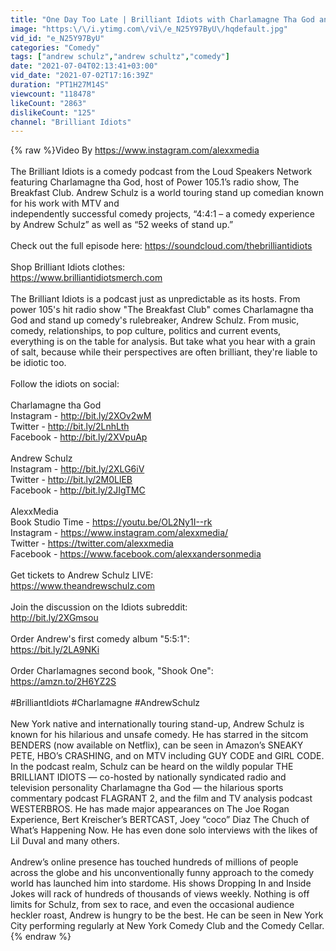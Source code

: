 ```yaml
---
title: "One Day Too Late | Brilliant Idiots with Charlamagne Tha God and Andrew Schulz"
image: "https:\/\/i.ytimg.com\/vi\/e_N25Y97ByU\/hqdefault.jpg"
vid_id: "e_N25Y97ByU"
categories: "Comedy"
tags: ["andrew schulz","andrew schultz","comedy"]
date: "2021-07-04T02:13:41+03:00"
vid_date: "2021-07-02T17:16:39Z"
duration: "PT1H27M14S"
viewcount: "118478"
likeCount: "2863"
dislikeCount: "125"
channel: "Brilliant Idiots"
---
```

{% raw %}Video By <a rel="nofollow" target="blank" href="https://www.instagram.com/alexxmedia">https://www.instagram.com/alexxmedia</a><br /><br />The Brilliant Idiots is a comedy podcast from the Loud Speakers Network featuring Charlamagne tha God, host of Power 105.1’s radio show, The Breakfast Club. Andrew Schulz is a world touring stand up comedian known for his work with MTV and<br />independently successful comedy projects, “4:4:1 – a comedy experience by Andrew Schulz” as well as “52 weeks of stand up.”<br /><br />Check out the full episode here: <a rel="nofollow" target="blank" href="https://soundcloud.com/thebrilliantidiots">https://soundcloud.com/thebrilliantidiots</a><br /><br />Shop Brilliant Idiots clothes: <br /><a rel="nofollow" target="blank" href="https://www.brilliantidiotsmerch.com">https://www.brilliantidiotsmerch.com</a><br /><br />The Brilliant Idiots is a podcast just as unpredictable as its hosts. From power 105's hit radio show &quot;The Breakfast Club&quot; comes Charlamagne tha God and stand up comedy's rulebreaker, Andrew Schulz. From music, comedy, relationships, to pop culture, politics and current events, everything is on the table for analysis. But take what you hear with a grain of salt, because while their perspectives are often brilliant, they're liable to be idiotic too.<br /><br />Follow the idiots on social:<br /><br />Charlamagne tha God<br />Instagram - <a rel="nofollow" target="blank" href="http://bit.ly/2XOv2wM">http://bit.ly/2XOv2wM</a><br />Twitter - <a rel="nofollow" target="blank" href="http://bit.ly/2LnhLth">http://bit.ly/2LnhLth</a><br />Facebook - <a rel="nofollow" target="blank" href="http://bit.ly/2XVpuAp">http://bit.ly/2XVpuAp</a><br /><br />Andrew Schulz<br />Instagram - <a rel="nofollow" target="blank" href="http://bit.ly/2XLG6iV">http://bit.ly/2XLG6iV</a><br />Twitter - <a rel="nofollow" target="blank" href="http://bit.ly/2M0LlEB">http://bit.ly/2M0LlEB</a><br />Facebook - <a rel="nofollow" target="blank" href="http://bit.ly/2JIgTMC">http://bit.ly/2JIgTMC</a><br /><br />AlexxMedia<br />Book Studio Time - <a rel="nofollow" target="blank" href="https://youtu.be/OL2Ny1I--rk">https://youtu.be/OL2Ny1I--rk</a><br />Instagram - <a rel="nofollow" target="blank" href="https://www.instagram.com/alexxmedia/">https://www.instagram.com/alexxmedia/</a><br />Twitter - <a rel="nofollow" target="blank" href="https://twitter.com/alexxmedia">https://twitter.com/alexxmedia</a><br />Facebook - <a rel="nofollow" target="blank" href="https://www.facebook.com/alexxandersonmedia">https://www.facebook.com/alexxandersonmedia</a><br /><br />Get tickets to Andrew Schulz LIVE:<br /><a rel="nofollow" target="blank" href="https://www.theandrewschulz.com">https://www.theandrewschulz.com</a><br /><br />Join the discussion on the Idiots subreddit:<br /><a rel="nofollow" target="blank" href="http://bit.ly/2XGmsou">http://bit.ly/2XGmsou</a><br /><br />Order Andrew's first comedy album &quot;5:5:1&quot;:<br /><a rel="nofollow" target="blank" href="https://bit.ly/2LA9NKi">https://bit.ly/2LA9NKi</a><br /><br />Order Charlamagnes second book, &quot;Shook One&quot;:<br /><a rel="nofollow" target="blank" href="https://amzn.to/2H6YZ2S">https://amzn.to/2H6YZ2S</a><br /><br />#BrilliantIdiots #Charlamagne #AndrewSchulz<br /><br />New York native and internationally touring stand-up, Andrew Schulz is known for his hilarious and unsafe comedy. He has starred in the sitcom BENDERS (now available on Netflix), can be seen in Amazon’s SNEAKY PETE, HBO’s CRASHING, and on MTV including GUY CODE and GIRL CODE. <br />In the podcast realm, Schulz can be heard on the wildly popular THE BRILLIANT IDIOTS — co-hosted by nationally syndicated radio and television personality Charlamagne tha God — the hilarious sports commentary podcast FLAGRANT 2, and the film and TV analysis podcast WESTERBROS. He has made major appearances on The Joe Rogan Experience, Bert Kreischer’s BERTCAST, Joey “coco” Diaz The Chuch of What’s Happening Now. He has even done solo interviews with the likes of Lil Duval and many others. <br /><br />Andrew’s online presence has touched hundreds of millions of people <br />across the globe and his unconventionally funny approach to the comedy world has launched him into stardome. His shows Dropping In and Inside Jokes will rack of hundreds of thousands of views weekly. Nothing is off limits for Schulz, from sex to race, and even the occasional audience heckler roast, Andrew is hungry to be the best. He can be seen in New York City performing regularly at New York Comedy Club and the Comedy Cellar.{% endraw %}
